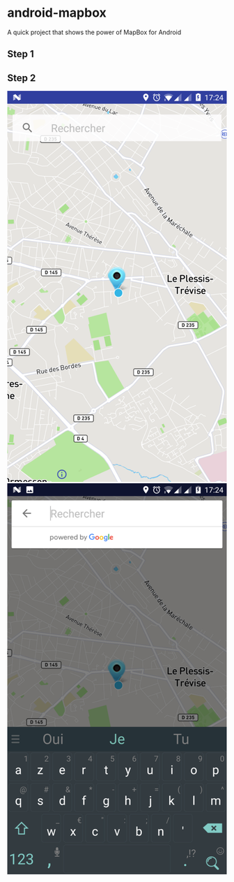 # android-mapbox
A quick project that shows the power of MapBox for Android 


## Step 1 

## Step 2 

![Alt text](screenshots/step2-0.png?raw=true "Step2") 
![Alt text](screenshots/step2-1.png?raw=true "Step2")